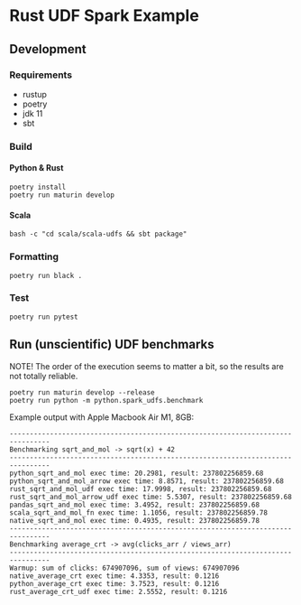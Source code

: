 # Rust UDF Spark Example

## Development

### Requirements

* rustup
* poetry
* jdk 11
* sbt

### Build

#### Python & Rust

```shell
poetry install
poetry run maturin develop
```

#### Scala

```shell
bash -c "cd scala/scala-udfs && sbt package"
```

### Formatting

```shell
poetry run black .
```

### Test

```shell
poetry run pytest
```

## Run (unscientific) UDF benchmarks

NOTE! The order of the execution seems to matter a bit, so the results are not totally reliable.

```shell
poetry run maturin develop --release
poetry run python -m python.spark_udfs.benchmark
```

Example output with Apple Macbook Air M1, 8GB:

```
--------------------------------------------------------------------------------
Benchmarking sqrt_and_mol -> sqrt(x) + 42
--------------------------------------------------------------------------------
python_sqrt_and_mol exec time: 20.2981, result: 237802256859.68
python_sqrt_and_mol_arrow exec time: 8.8571, result: 237802256859.68
rust_sqrt_and_mol_udf exec time: 17.9998, result: 237802256859.68
rust_sqrt_and_mol_arrow_udf exec time: 5.5307, result: 237802256859.68
pandas_sqrt_and_mol exec time: 3.4952, result: 237802256859.68
scala_sqrt_and_mol_fn exec time: 1.1056, result: 237802256859.78
native_sqrt_and_mol exec time: 0.4935, result: 237802256859.78
--------------------------------------------------------------------------------
Benchmarking average_crt -> avg(clicks_arr / views_arr)
--------------------------------------------------------------------------------
Warmup: sum of clicks: 674907096, sum of views: 674907096
native_average_crt exec time: 4.3353, result: 0.1216
python_average_crt exec time: 3.7523, result: 0.1216
rust_average_crt_udf exec time: 2.5552, result: 0.1216
```
